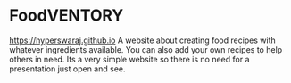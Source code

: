 # FoodVENTORY
https://hyperswaraj.github.io
A website about creating food recipes with whatever ingredients available.
You can also add your own recipes to help others in need.
Its a very simple website so there is no need for a presentation just open and see.
